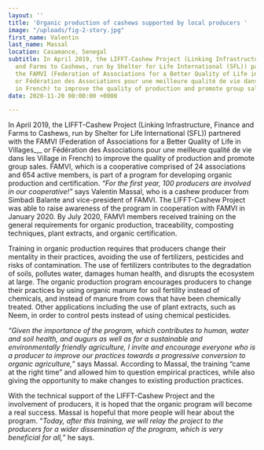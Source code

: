 ```yaml
---
layout: ''
title: 'Organic production of cashews supported by local producers '
image: "/uploads/fig-2-story.jpg"
first_name: Valentin
last_name: Massal
location: Casamance, Senegal
subtitle: In April 2019, the LIFFT-Cashew Project (Linking Infrastructure, Finance
  and Farms to Cashews, run by Shelter for Life International (SFL)) partnered with
  the FAMVI (Federation of Associations for a Better Quality of Life in Villages,
  or Fédération des Associations pour une meilleure qualité de vie dans les Village
  in French) to improve the quality of production and promote group sales.
date: 2020-11-20 00:00:00 +0000

---
```

In April 2019, the LIFFT-Cashew Project (Linking Infrastructure, Finance and Farms to Cashews, run by Shelter for Life International (SFL)) partnered with the FAMVI (Federation of Associations for a Better Quality of Life in Villages_,_ or Fédération des Associations pour une meilleure qualité de vie dans les Village in French) to improve the quality of production and promote group sales. FAMVI, which is a cooperative comprised of 24 associations and 654 active members, is part of a program for developing organic production and certification. _“For the first year, 100 producers are involved in our cooperative!”_ says Valentin Massal, who is a cashew producer from Simbadi Balante and vice-president of FAMVI. The LIFFT-Cashew Project was able to raise awareness of the program in cooperation with FAMVI in January 2020. By July 2020, FAMVI members received training on the general requirements for organic production, traceability, composting techniques, plant extracts, and organic certification.

Training in organic production requires that producers change their mentality in their practices, avoiding the use of fertilizers, pesticides and risks of contamination. The use of fertilizers contributes to the degradation of soils, pollutes water, damages human health, and disrupts the ecosystem at large. The organic production program encourages producers to change their practices by using organic manure for soil fertility instead of chemicals, and instead of manure from cows that have been chemically treated. Other applications including the use of plant extracts, such as Neem, in order to control pests instead of using chemical pesticides.

_“Given the importance of the program, which contributes to human, water and soil health, and augurs as well as for a sustainable and environmentally friendly agriculture, I invite and encourage everyone who is a producer to improve our practices towards a progressive conversion to organic agriculture,”_ says Massal. According to Massal, the training “came at the right time” and allowed him to question empirical practices, while also giving the opportunity to make changes to existing production practices.

With the technical support of the LIFFT-Cashew Project and the involvement of producers, it is hoped that the organic program will become a real success. Massal is hopeful that more people will hear about the program. “_Today, after this training, we will relay the project to the producers for a wider dissemination of the program, which is very beneficial for all,”_ he says.